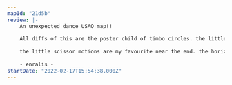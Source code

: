 ```yaml
---
mapId: "21d5b"
review: |-
    An unexpected dance USAO map!!
    
    All diffs of this are the poster child of timbo circles. the little looping motions in every diff is what makes these set of maps a joy to play (yes, even in the normal diff!!!)
    
    the little scissor motions are my favourite near the end. the horizontals also add a nice punch. lots of fun to play at every diff
    
    - enralis -
startDate: "2022-02-17T15:54:38.000Z"
---
```

